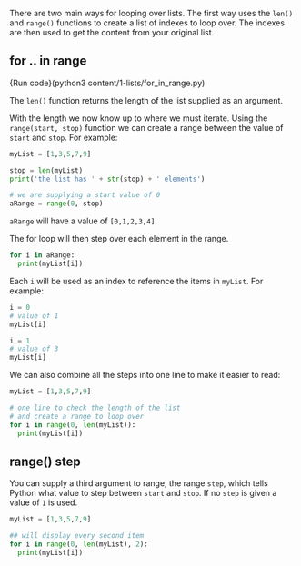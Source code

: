 There are two main ways for looping over lists. The first way uses the `len()` and `range()` functions to create a list of indexes to loop over. The indexes are then used to get the content from your original list.

## for .. in range

{Run code}(python3 content/1-lists/for_in_range.py)

The `len()` function returns the length of the list supplied as an argument.

With the length we now know up to where we must iterate. Using the `range(start, stop)` function we can create a range between the value of `start` and `stop`. For example:

```python
myList = [1,3,5,7,9]

stop = len(myList)
print('the list has ' + str(stop) + ' elements')

# we are supplying a start value of 0
aRange = range(0, stop)
```

`aRange` will have a value of `[0,1,2,3,4]`.

The for loop will then step over each element in the range. 

```python
for i in aRange:
  print(myList[i])
```

Each `i` will be used as an index to reference the items in `myList`. For example:

```python
i = 0
# value of 1
myList[i]

i = 1
# value of 3
myList[i]
```

We can also combine all the steps into one line to make it easier to read:

```python
myList = [1,3,5,7,9]

# one line to check the length of the list 
# and create a range to loop over 
for i in range(0, len(myList)):
  print(myList[i])
```

## range() step

You can supply a third argument to range, the range `step`, which tells Python what value to step between `start` and `stop`. If no `step` is given a value of `1` is used.

```python
myList = [1,3,5,7,9]

## will display every second item
for i in range(0, len(myList), 2):
  print(myList[i])
```
